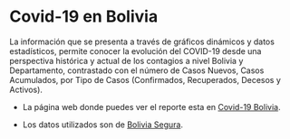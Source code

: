 # Covid-19 en Bolivia

La información que se presenta a través de gráficos dinámicos y datos estadísticos, permite conocer la evolución del COVID-19 desde una perspectiva histórica y actual de los contagios a nivel Bolivia y Departamento, contrastado con el número de Casos Nuevos,  Casos Acumulados, por Tipo de Casos (Confirmados, Recuperados, Decesos y Activos).

* La página web donde puedes ver el reporte esta en [Covid-19 Bolivia](https://bladimir-morales.github.io/COVID-19-Bolivia/Covid19_Bolivia.html).

* Los datos utilizados son de [Bolivia Segura](https://www.boliviasegura.gob.bo/).